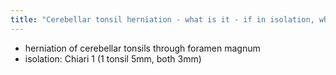 ```yaml
---
title: "Cerebellar tonsil herniation - what is it - if in isolation, what do you think of?"
---
```

- herniation of cerebellar tonsils through foramen magnum
- isolation: Chiari 1 (1 tonsil 5mm, both 3mm)

